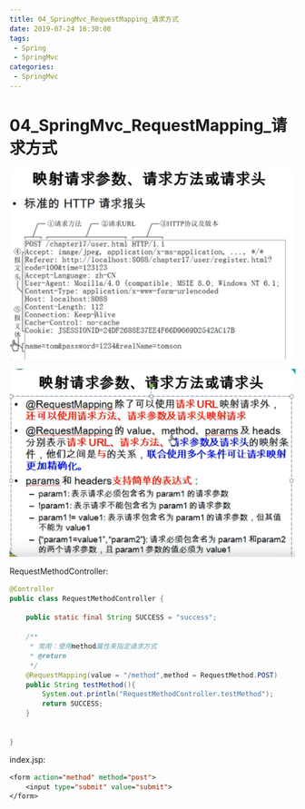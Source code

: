 ```yaml
---
title: 04_SpringMvc_RequestMapping_请求方式
date: 2019-07-24 16:30:00
tags: 
 - Spring
 - SpringMvc
categories:
 - SpringMvc
---
```


# 04_SpringMvc_RequestMapping_请求方式

![映射请求参数请求方法或请求头](https://raw.githubusercontent.com/tomxwd/ImageHosting/master/blog/SpringMvc/04%E6%98%A0%E5%B0%84%E8%AF%B7%E6%B1%82%E5%8F%82%E6%95%B0%E8%AF%B7%E6%B1%82%E6%96%B9%E6%B3%95%E6%88%96%E8%AF%B7%E6%B1%82%E5%A4%B4.png)





![映射请求参数请求方法或请求头2](https://raw.githubusercontent.com/tomxwd/ImageHosting/master/blog/SpringMvc/04%E6%98%A0%E5%B0%84%E8%AF%B7%E6%B1%82%E5%8F%82%E6%95%B0%E8%AF%B7%E6%B1%82%E6%96%B9%E6%B3%95%E6%88%96%E8%AF%B7%E6%B1%82%E5%A4%B42.png)



RequestMethodController:

```java
@Controller
public class RequestMethodController {

    public static final String SUCCESS = "success";

    /**
     * 常用：使用method属性来指定请求方式
     * @return
     */
    @RequestMapping(value = "/method",method = RequestMethod.POST)
    public String testMethod(){
        System.out.println("RequestMethodController.testMethod");
        return SUCCESS;
    }


}
```



index.jsp:

```jsp
<form action="method" method="post">
    <input type="submit" value="submit">
</form>
```

